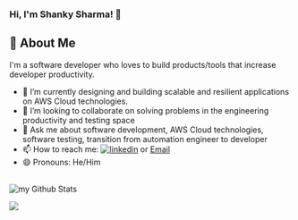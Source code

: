### Hi, I'm Shanky Sharma!  👋

## 🚀 About Me
I'm a software developer who loves to build products/tools that increase developer productivity.

- 🌱 I’m currently designing and building scalable and resilient applications on AWS Cloud technologies. 
- 👯 I’m looking to collaborate on solving problems in the engineering productivity and testing space
- 💬 Ask me about software development, AWS Cloud technologies, software testing, transition from automation engineer to developer
- 📫 How to reach me: [![linkedin](https://img.shields.io/badge/linkedin-0A66C2?style=for-the-badge&logo=linkedin&logoColor=white)](https://www.linkedin.com/in/shankysharma/) or [Email](shankybnl@gmail.com)
- 😄 Pronouns: He/Him

<br>
<img align="center" src="https://github-readme-stats.vercel.app/api?username=shankybnl&include_all_commits=true&count_private=true&show_icons=true&line_height=20&title_color=2B5BBD&icon_color=1124BB&text_color=A1A1A1&bg_color=0,000000,130F40" alt="my Github Stats"/>
<br>

![](https://komarev.com/ghpvc/?username=shankybnl)
